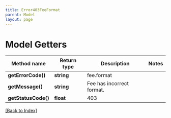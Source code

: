 ```yaml
---
title: Error403FeeFormat
parent: Model
layout: page
---
```


# Model Getters

Method name | Return type | Description | Notes
------------ | ------------- | ------------- | -------------
**getErrorCode()** | **string** | fee.format |
**getMessage()** | **string** | Fee has incorrect format. |
**getStatusCode()** | **float** | 403 |

[[Back to Index]](../index.md)
